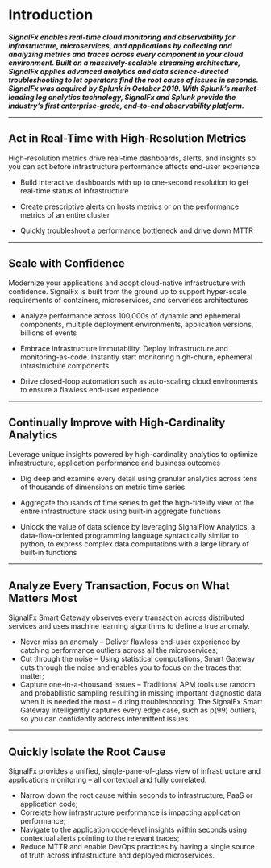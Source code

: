 # Introduction

_**SignalFx enables real-time cloud monitoring and observability for infrastructure, microservices, and applications by collecting and analyzing metrics and traces across every component in your cloud environment. Built on a massively-scalable streaming architecture, SignalFx applies advanced analytics and data science-directed troubleshooting to let operators find the root cause of issues in seconds. SignalFx was acquired by Splunk in October 2019. With Splunk’s market-leading log analytics technology, SignalFx and Splunk provide the industry’s first enterprise-grade, end-to-end observability platform.**_

---

## Act in Real-Time with High-Resolution Metrics

High-resolution metrics drive real-time dashboards, alerts, and insights so you can act before infrastructure performance affects end-user experience

* Build interactive dashboards with up to one-second resolution to get real-time status of infrastructure

* Create prescriptive alerts on hosts metrics or on the performance metrics of an entire cluster

* Quickly troubleshoot a performance bottleneck and drive down MTTR

---

## Scale with Confidence

Modernize your applications and adopt cloud-native infrastructure with confidence. SignalFx is built from the ground up to support hyper-scale requirements of containers, microservices, and serverless architectures

* Analyze performance across 100,000s of dynamic and ephemeral components, multiple deployment environments, application versions, billions of events

* Embrace infrastructure immutability. Deploy infrastructure and monitoring-as-code. Instantly start monitoring high-churn, ephemeral infrastructure components

* Drive closed-loop automation such as auto-scaling cloud environments to ensure a flawless end-user experience

---

## Continually Improve with High-Cardinality Analytics

Leverage unique insights powered by high-cardinality analytics to optimize infrastructure, application performance and business outcomes

* Dig deep and examine every detail using granular analytics across tens of thousands of dimensions on metric time series

* Aggregate thousands of time series to get the high-fidelity view of the entire infrastructure stack using built-in aggregate functions

* Unlock the value of data science by leveraging SignalFlow Analytics, a data-flow-oriented programming language syntactically similar to python, to express complex data computations with a large library of built-in functions

---

## Analyze Every Transaction, Focus on What Matters Most

SignalFx Smart Gateway observes every transaction across distributed services and uses machine learning algorithms to define a true anomaly.

* Never miss an anomaly – Deliver flawless end-user experience by catching performance outliers across all the microservices;
* Cut through the noise – Using statistical computations, Smart Gateway cuts through the noise and enables you to focus on the traces that matter;
* Capture one-in-a-thousand issues – Traditional APM tools use random and probabilistic sampling resulting in missing important diagnostic data when it is needed the most – during troubleshooting. The SignalFx Smart Gateway intelligently captures every edge case, such as p(99) outliers, so you can confidently address intermittent issues.

---

## Quickly Isolate the Root Cause

SignalFx provides a unified, single-pane-of-glass view of infrastructure and applications monitoring – all contextual and fully correlated.

* Narrow down the root cause within seconds to infrastructure, PaaS or application code;
* Correlate how infrastructure performance is impacting application performance;
* Navigate to the application code-level insights within seconds using contextual alerts pointing to the relevant traces;
* Reduce MTTR and enable DevOps practices by having a single source of truth across infrastructure and deployed microservices.
